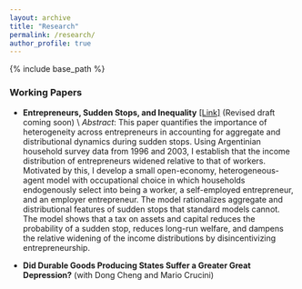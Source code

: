 ```yaml
---
layout: archive
title: "Research"
permalink: /research/
author_profile: true
---
```


{% include base_path %}

### **Working Papers**

- **Entrepreneurs, Sudden Stops, and Inequality** [\[Link\]](https://github.com/hanjo-kim/hanjo-kim.github.io/raw/master/files/Kim_JMP.pdf) (Revised draft coming soon) \\
*Abstract*: This paper quantifies the importance of heterogeneity across entrepreneurs in accounting for aggregate and distributional dynamics during sudden stops. Using Argentinian household survey data from 1996 and 2003, I establish that the income distribution of entrepreneurs widened relative to that of workers. Motivated by this, I develop a small open-economy, heterogeneous-agent model with occupational choice in which households endogenously select into being a worker, a self-employed entrepreneur, and an employer entrepreneur. The model rationalizes aggregate and distributional features of sudden stops that standard models cannot. The model shows that a tax on assets and capital reduces the probability of a sudden stop, reduces long-run welfare, and dampens the relative widening of the income distributions by disincentivizing entrepreneurship.    

- **Did Durable Goods Producing States Suffer a Greater Great Depression?** (with Dong Cheng and Mario Crucini) 

